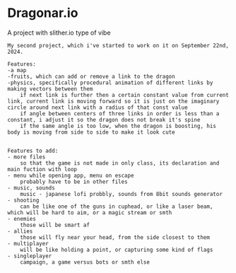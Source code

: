 # Dragonar.io
 A project with slither.io type of vibe

	My second project, which i've started to work on it on September 22nd, 2024.

	Features:
	-a map
	-fruits, which can add or remove a link to the dragon
	-physics, specifically procedural animation of different links by making vectors between them
		if next link is further then a certain constant value from current link, current link is moving forward so it is just on the imaginary circle around next link with a radius of that const value
		if angle between centers of three links in order is less than a constant, i adjust it so the dragon does not break it's spine
		if the same angle is too low, when the dragon is boosting, his body is moving from side to side to make it look cute

	
	Features to add:
	- more files
		so that the game is not made in only class, its declaration and main fuction with loop
	- menu while opening app, menu on escape
		probably have to be in other files
	- music, sounds
		music - japanese lofi probbly, sounds from 8bit sounds generator
	- shooting
		can be like one of the guns in cuphead, or like a laser beam, which will be hard to aim, or a magic stream or smth
	- enemies
		those will be smart af
	- allies
		those will fly near your head, from the side closest to them
	- multiplayer
		will be like holding a point, or capturing some kind of flags
	- singleplayer
		campaign, a game versus bots or smth else